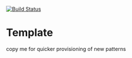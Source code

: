 [![Build Status](https://travis-ci.com/MusicalPatterns/pattern-template.svg?branch=master)](https://travis-ci.com/MusicalPatterns/pattern-template)

# Template

copy me for quicker provisioning of new patterns
